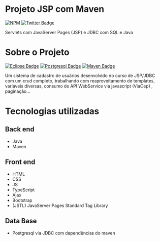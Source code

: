 # Projeto JSP com Maven
[![NPM](https://img.shields.io/npm/l/react)]() 
[![Twitter Badge](https://badgen.net/badge/icon/twitter?icon=twitter&label)](https://twitter.com/andre_abreuu)

Servlets com JavaServer Pages (JSP) e JDBC com SQL e Java

# Sobre o Projeto
[![Eclipse Badge](https://badgen.net/badge/icon/eclipse?icon=eclipse&label)]()
[![Postgresql Badge](https://badgen.net/badge/icon/postgresql?icon=postgresql&label)]()
[![Maven Badge](https://badgen.net/badge/icon/maven?icon=maven&label)]()

Um sistema de cadastro de usuários desenvolvido no curso de JSP/JDBC com um crud completo, trabalhando com reaproveitamento de templates, variáveis diversas, consumo de API WebService via javascript (ViaCep) , paginação...

# Tecnologias utilizadas

## Back end
- Java
- Maven
 
## Front end
- HTML 
- CSS 
- JS
- TypeScript
- Ajax
- Bootstrap
- (JSTL) JavaServer Pages Standard Tag Library

## Data Base
- Postgresql via JDBC com dependências do maven
